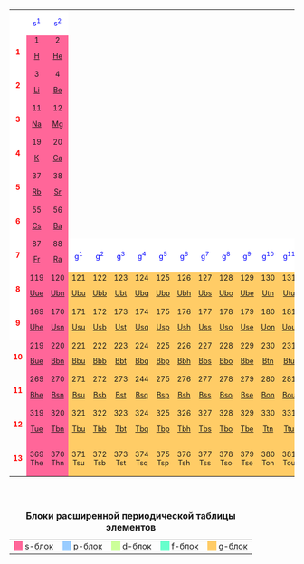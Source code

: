 <!DOCTYPE html>

<html class="client-js vector-sticky-header-enabled ve-available" lang="ru" dir="ltr"><head><meta http-equiv="Content-Type" content="text/html; charset=UTF-8">

<body>

<head>

<div style="overflow:auto">
<table border="0" cellpadding="0" cellspacing="1" style="font-size:90%; text-align:center">
<caption><b>Расширенная периодическая таблица элементов</b>
</caption>
</head>
<tbody><tr>
<td style="background-color:#FFFFFF" width="8%">
<p>&nbsp;&nbsp;&nbsp;&nbsp;&nbsp;
</p>
</td>
<td width="15%" style="background-color:#FFFFFF"><font color="#0000FF">s<sup>1</sup></font>
</td>
<td width="5%" style="background-color:#FFFFFF"><font color="#0000FF">s<sup>2</sup></font>
</td></tr>
<tr>
<td style="background-color:#FFFFFF" width="8%"><b><font color="#FF0000">1</font></b>
</td>
<td width="5%" style="background-color:#FF6699">1<br>
<p><a href="https://es.wikipedia.org/wiki/Hidr%C3%B3geno" title="Hidrógeno">H</a>
</p>
</td>
<td width="5%" style="background-color:#FF6699">2<br>
<p><a href="https://es.wikipedia.org/wiki/Helio" title="Helio">He</a>
</p>
</td>
<td width="2%" colspan="42">
</td>
<td width="5%" style="background-color:#FFFFFF"><font color="#0000FF">p<sup>1</sup></font>
</td>
<td width="5%" style="background-color:#FFFFFF"><font color="#0000FF">p<sup>2</sup></font>
</td>
<td width="5%" style="background-color:#FFFFFF"><font color="#0000FF">p<sup>3</sup></font>
</td>
<td width="5%" style="background-color:#FFFFFF"><font color="#0000FF">p<sup>4</sup></font>
</td>
<td width="5%" style="background-color:#FFFFFF"><font color="#0000FF">p<sup>5</sup></font>
</td>
<td width="5%" style="background-color:#FFFFFF"><font color="#0000FF">p<sup>6</sup></font>
</td></tr>
<tr>
<td style="background-color:#FFFFFF" width="8%"><b><font color="#FF0000">2</font></b>
</td>
<td width="5%" style="background-color:#FF6699">3<br>
<p><a href="https://es.wikipedia.org/wiki/Litio" title="Litio">Li</a>
</p>
</td>
<td width="5%" style="background-color:#FF6699">4<br>
<p><a href="https://es.wikipedia.org/wiki/Berilio" title="Berilio">Be</a>
</p>
</td>
<td width="2%" colspan="42">
</td>
<td width="5%" style="background-color:#99CCFF">5<br>
<p><a href="https://es.wikipedia.org/wiki/Boro" title="Boro">B</a>
</p>
</td>
<td width="5%" style="background-color:#99CCFF">6<br>
<p><a href="https://es.wikipedia.org/wiki/Carbono" title="Carbono">C</a>
</p>
</td>
<td width="5%" style="background-color:#99CCFF">7<br>
<p><a href="https://es.wikipedia.org/wiki/Nitr%C3%B3geno" title="Nitrógeno">N</a>
</p>
</td>
<td width="5%" style="background-color:#99CCFF">8<br>
<p><a href="https://es.wikipedia.org/wiki/Ox%C3%ADgeno" title="Oxígeno">O</a>
</p>
</td>
<td width="5%" style="background-color:#99CCFF">9<br>
<p><a href="https://es.wikipedia.org/wiki/Fl%C3%BAor" title="Flúor">F</a>
</p>
</td>
<td width="5%" style="background-color:#99CCFF">10<br>
<p><a href="https://es.wikipedia.org/wiki/Ne%C3%B3n" title="Neón">Ne</a>
</p>
</td></tr>
<tr>
<td style="background-color:#FFFFFF" width="8%"><b><font color="#FF0000">3</font></b>
</td>
<td width="5%" style="background-color:#FF6699">11<br>
<p><a href="https://es.wikipedia.org/wiki/Sodio" title="Sodio">Na</a>
</p>
</td>
<td width="5%" style="background-color:#FF6699">12<br>
<p><a href="https://es.wikipedia.org/wiki/Magnesio" title="Magnesio">Mg</a>
</p>
</td>
<td width="2%" colspan="32">
</td>
<td width="5%" style="background-color:#FFFFFF"><font color="#0000FF">d<sup>1</sup></font>
</td>
<td width="5%" style="background-color:#FFFFFF"><font color="#0000FF">d<sup>2</sup></font>
</td>
<td width="5%" style="background-color:#FFFFFF"><font color="#0000FF">d<sup>3</sup></font>
</td>
<td width="5%" style="background-color:#FFFFFF"><font color="#0000FF">d<sup>4</sup></font>
</td>
<td width="5%"><font color="#0000FF">d<sup>5</sup></font>
</td>
<td width="5%" style="background-color:#FFFFFF"><font color="#0000FF">d<sup>6</sup></font>
</td>
<td width="5%" style="background-color:#FFFFFF"><font color="#0000FF">d<sup>7</sup></font>
</td>
<td width="5%" style="background-color:#FFFFFF"><font color="#0000FF">d<sup>8</sup></font>
</td>
<td width="5%" style="background-color:#FFFFFF"><font color="#0000FF">d<sup>9</sup></font>
</td>
<td width="5%" style="background-color:#FFFFFF"><font color="#0000FF">d<sup>10</sup></font>
</td>
<td width="5%" style="background-color:#99CCFF">13<br>
<p><a href="https://es.wikipedia.org/wiki/Aluminio" title="Aluminio">Al</a>
</p>
</td>
<td width="5%" style="background-color:#99CCFF">14<br>
<p><a href="https://es.wikipedia.org/wiki/Silicio" title="Silicio">Si</a>
</p>
</td>
<td width="5%" style="background-color:#99CCFF">15<br>
<p><a href="https://es.wikipedia.org/wiki/F%C3%B3sforo" title="Fósforo">P</a>
</p>
</td>
<td width="5%" style="background-color:#99CCFF">16<br>
<p><a href="https://es.wikipedia.org/wiki/Azufre" title="Azufre">S</a>
</p>
</td>
<td width="5%" style="background-color:#99CCFF">17<br>
<p><a href="https://es.wikipedia.org/wiki/Cloro" title="Cloro">Cl</a>
</p>
</td>
<td width="5%" style="background-color:#99CCFF">18<br>
<p><a href="https://es.wikipedia.org/wiki/Arg%C3%B3n" title="Argón">Ar</a>
</p>
</td></tr>
<tr>
<td style="background-color:#FFFFFF" width="8%"><b><font color="#FF0000">4</font></b>
</td>
<td width="5%" style="background-color:#FF6699">19<br>
<p><a href="https://es.wikipedia.org/wiki/Potasio" title="Potasio">K</a>
</p>
</td>
<td width="5%" style="background-color:#FF6699">20<br>
<p><a href="https://es.wikipedia.org/wiki/Calcio" title="Calcio">Ca</a>
</p>
</td>
<td width="2%" colspan="32">
</td>
<td width="5%" style="background-color:#CCFF99">21<br>
<p><a href="https://es.wikipedia.org/wiki/Escandio" title="Escandio">Sc</a>
</p>
</td>
<td width="5%" style="background-color:#CCFF99">22<br>
<p><a href="https://es.wikipedia.org/wiki/Titanio" title="Titanio">Ti</a>
</p>
</td>
<td width="5%" style="background-color:#CCFF99">23<br>
<p><a href="https://es.wikipedia.org/wiki/Vanadio" title="Vanadio">V</a>
</p>
</td>
<td width="5%" style="background-color:#CCFF99">24<br>
<p><a href="https://es.wikipedia.org/wiki/Cromo" title="Cromo">Cr</a>
</p>
</td>
<td width="5%" style="background-color:#CCFF99">25<br>
<p><a href="https://es.wikipedia.org/wiki/Manganeso" title="Manganeso">Mn</a>
</p>
</td>
<td width="5%" style="background-color:#CCFF99">26<br>
<p><a href="https://es.wikipedia.org/wiki/Hierro" title="Hierro">Fe</a>
</p>
</td>
<td width="5%" style="background-color:#CCFF99">27<br>
<p><a href="https://es.wikipedia.org/wiki/Cobalto" title="Cobalto">Co</a>
</p>
</td>
<td width="5%" style="background-color:#CCFF99">28<br>
<p><a href="https://es.wikipedia.org/wiki/N%C3%ADquel" title="Níquel">Ni</a>
</p>
</td>
<td width="5%" style="background-color:#CCFF99">29<br>
<p><a href="https://es.wikipedia.org/wiki/Cobre" title="Cobre">Cu</a>
</p>
</td>
<td width="5%" style="background-color:#CCFF99">30<br>
<p><a href="https://es.wikipedia.org/wiki/Zinc" title="Zinc">Zn</a>
</p>
</td>
<td width="5%" style="background-color:#99CCFF">31<br>
<p><a href="https://es.wikipedia.org/wiki/Galio" title="Galio">Ga</a>
</p>
</td>
<td width="5%" style="background-color:#99CCFF">32<br>
<p><a href="https://es.wikipedia.org/wiki/Germanio" title="Germanio">Ge</a>
</p>
</td>
<td width="5%" style="background-color:#99CCFF">33<br>
<p><a href="https://es.wikipedia.org/wiki/Ars%C3%A9nico" title="Arsénico">As</a>
</p>
</td>
<td width="5%" style="background-color:#99CCFF">34<br>
<p><a href="https://es.wikipedia.org/wiki/Selenio" title="Selenio">Se</a>
</p>
</td>
<td width="5%" style="background-color:#99CCFF">35<br>
<p><a href="https://es.wikipedia.org/wiki/Bromo" title="Bromo">Br</a>
</p>
</td>
<td width="5%" style="background-color:#99CCFF">36<br>
<p><a href="https://es.wikipedia.org/wiki/Kript%C3%B3n" title="Kriptón">Kr</a>
</p>
</td></tr>
<tr>
<td style="background-color:#FFFFFF" width="8%"><b><font color="#FF0000">5</font></b>
</td>
<td width="5%" style="background-color:#FF6699">37<br>
<p><a href="https://es.wikipedia.org/wiki/Rubidio" title="Rubidio">Rb</a>
</p>
</td>
<td width="5%" style="background-color:#FF6699">38<br>
<p><a href="https://es.wikipedia.org/wiki/Estroncio" title="Estroncio">Sr</a>
</p>
</td>
<td width="2%" colspan="18">
</td>
<td width="5%" style="background-color:#FFFFFF"><font color="#0000FF">f<sup>1</sup></font>
</td>
<td width="5%" style="background-color:#FFFFFF"><font color="#0000FF">f<sup>2</sup></font>
</td>
<td width="5%" style="background-color:#FFFFFF"><font color="#0000FF">f<sup>3</sup></font>
</td>
<td width="5%" style="background-color:#FFFFFF"><font color="#0000FF">f<sup>4</sup></font>
</td>
<td width="5%" style="background-color:#FFFFFF"><font color="#0000FF">f<sup>5</sup></font>
</td>
<td width="5%" style="background-color:#FFFFFF"><font color="#0000FF">f<sup>6</sup></font>
</td>
<td width="5%" style="background-color:#FFFFFF"><font color="#0000FF">f<sup>7</sup></font>
</td>
<td width="5%" style="background-color:#FFFFFF"><font color="#0000FF">f<sup>8</sup></font>
</td>
<td width="5%" style="background-color:#FFFFFF"><font color="#0000FF">f<sup>9</sup></font>
</td>
<td width="5%" style="background-color:#FFFFFF"><font color="#0000FF">f<sup>10</sup></font>
</td>
<td width="5%" style="background-color:#FFFFFF"><font color="#0000FF">f<sup>11</sup></font>
</td>
<td width="5%" style="background-color:#FFFFFF"><font color="#0000FF">f<sup>12</sup></font>
</td>
<td width="5%" style="background-color:#FFFFFF"><font color="#0000FF">f<sup>13</sup></font>
</td>
<td width="5%" style="background-color:#FFFFFF"><font color="#0000FF">f<sup>14</sup></font>
</td>
<td width="5%" style="background-color:#CCFF99">39<br>
<p><a href="https://es.wikipedia.org/wiki/Itrio" title="Itrio">Y</a>
</p>
</td>
<td width="5%" style="background-color:#CCFF99">40<br>
<p><a href="https://es.wikipedia.org/wiki/Circonio" title="Circonio">Zr</a>
</p>
</td>
<td width="5%" style="background-color:#CCFF99">41<br>
<p><a href="https://es.wikipedia.org/wiki/Niobio" title="Niobio">Nb</a>
</p>
</td>
<td width="5%" style="background-color:#CCFF99">42<br>
<p><a href="https://es.wikipedia.org/wiki/Molibdeno" title="Molibdeno">Mo</a>
</p>
</td>
<td width="5%" style="background-color:#CCFF99">43<br>
<p><a href="https://es.wikipedia.org/wiki/Tecnecio" title="Tecnecio">Tc</a>
</p>
</td>
<td width="5%" style="background-color:#CCFF99">44<br>
<p><a href="https://es.wikipedia.org/wiki/Rutenio" title="Rutenio">Ru</a>
</p>
</td>
<td width="5%" style="background-color:#CCFF99">45<br>
<p><a href="https://es.wikipedia.org/wiki/Rodio" title="Rodio">Rh</a>
</p>
</td>
<td width="5%" style="background-color:#CCFF99">46<br>
<p><a href="https://es.wikipedia.org/wiki/Paladio" title="Paladio">Pd</a>
</p>
</td>
<td width="5%" style="background-color:#CCFF99">47<br>
<p><a href="https://es.wikipedia.org/wiki/Plata" title="Plata">Ag</a>
</p>
</td>
<td width="5%" style="background-color:#CCFF99">48<br>
<p><a href="https://es.wikipedia.org/wiki/Cadmio" title="Cadmio">Cd</a>
</p>
</td>
<td width="5%" style="background-color:#99CCFF">49<br>
<p><a href="https://es.wikipedia.org/wiki/Indio_(elemento)" title="Indio (elemento)">In</a>
</p>
</td>
<td width="5%" style="background-color:#99CCFF">50<br>
<p><a href="https://es.wikipedia.org/wiki/Esta%C3%B1o" title="Estaño">Sn</a>
</p>
</td>
<td width="5%" style="background-color:#99CCFF">51<br>
<p><a href="https://es.wikipedia.org/wiki/Antimonio" title="Antimonio">Sb</a>
</p>
</td>
<td width="5%" style="background-color:#99CCFF">52<br>
<p><a href="https://es.wikipedia.org/wiki/Telurio" title="Telurio">Te</a>
</p>
</td>
<td width="5%" style="background-color:#99CCFF">53<br>
<p><a href="https://es.wikipedia.org/wiki/Yodo" title="Yodo">I</a>
</p>
</td>
<td width="5%" style="background-color:#99CCFF">54<br>
<p><a href="https://es.wikipedia.org/wiki/Xen%C3%B3n" title="Xenón">Xe</a>
</p>
</td></tr>
<tr>
<td style="background-color:#FFFFFF" width="8%"><b><font color="#FF0000">6</font></b>
</td>
<td width="5%" style="background-color:#FF6699">55<br>
<p><a href="https://es.wikipedia.org/wiki/Cesio" title="Cesio">Cs</a>
</p>
</td>
<td width="5%" style="background-color:#FF6699">56<br>
<p><a href="https://es.wikipedia.org/wiki/Bario" title="Bario">Ba</a>
</p>
</td>
<td width="2%" colspan="18">
</td>
<td width="5%" style="background-color:#66FFCC">57<br>
<p><a href="https://es.wikipedia.org/wiki/Lantano" title="Lantano">La</a>
</p>
</td>
<td width="5%" style="background-color:#66FFCC">58<br>
<p><a href="https://es.wikipedia.org/wiki/Cerio" title="Cerio">Ce</a>
</p>
</td>
<td width="5%" style="background-color:#66FFCC">59<br>
<p><a href="https://es.wikipedia.org/wiki/Praseodimio" title="Praseodimio">Pr</a>
</p>
</td>
<td width="5%" style="background-color:#66FFCC">60<br>
<p><a href="https://es.wikipedia.org/wiki/Neodimio" title="Neodimio">Nd</a>
</p>
</td>
<td width="5%" style="background-color:#66FFCC">61<br>
<p><a href="https://es.wikipedia.org/wiki/Prometio" title="Prometio">Pm</a>
</p>
</td>
<td width="5%" style="background-color:#66FFCC">62<br>
<p><a href="https://es.wikipedia.org/wiki/Samario" title="Samario">Sm</a>
</p>
</td>
<td width="5%" style="background-color:#66FFCC">63<br>
<p><a href="https://es.wikipedia.org/wiki/Europio" title="Europio">Eu</a>
</p>
</td>
<td width="5%" style="background-color:#66FFCC">64<br>
<p><a href="https://es.wikipedia.org/wiki/Gadolinio" title="Gadolinio">Gd</a>
</p>
</td>
<td width="5%" style="background-color:#66FFCC">65<br>
<p><a href="https://es.wikipedia.org/wiki/Terbio" title="Terbio">Tb</a>
</p>
</td>
<td width="5%" style="background-color:#66FFCC">66<br>
<p><a href="https://es.wikipedia.org/wiki/Disprosio" title="Disprosio">Dy</a>
</p>
</td>
<td width="5%" style="background-color:#66FFCC">67<br>
<p><a href="https://es.wikipedia.org/wiki/Holmio" title="Holmio">Ho</a>
</p>
</td>
<td width="5%" style="background-color:#66FFCC">68<br>
<p><a href="https://es.wikipedia.org/wiki/Erbio" title="Erbio">Er</a>
</p>
</td>
<td width="5%" style="background-color:#66FFCC">69<br>
<p><a href="https://es.wikipedia.org/wiki/Tulio" title="Tulio">Tm</a>
</p>
</td>
<td width="5%" style="background-color:#66FFCC">70<br>
<p><a href="https://es.wikipedia.org/wiki/Iterbio" title="Iterbio">Yb</a>
</p>
</td>
<td width="5%" style="background-color:#CCFF99">71<br>
<p><a href="https://es.wikipedia.org/wiki/Lutecio" title="Lutecio">Lu</a>
</p>
</td>
<td width="5%" style="background-color:#CCFF99">72<br>
<p><a href="https://es.wikipedia.org/wiki/Hafnio" title="Hafnio">Hf</a>
</p>
</td>
<td width="5%" style="background-color:#CCFF99">73<br>
<p><a href="https://es.wikipedia.org/wiki/T%C3%A1ntalo_(elemento)" title="Tántalo (elemento)">Ta</a>
</p>
</td>
<td width="5%" style="background-color:#CCFF99">74<br>
<p><a href="https://es.wikipedia.org/wiki/Wolframio" class="mw-redirect" title="Wolframio">W</a>
</p>
</td>
<td width="5%" style="background-color:#CCFF99">75<br>
<p><a href="https://es.wikipedia.org/wiki/Renio" title="Renio">Re</a>
</p>
</td>
<td width="5%" style="background-color:#CCFF99">76<br>
<p><a href="https://es.wikipedia.org/wiki/Osmio" title="Osmio">Os</a>
</p>
</td>
<td width="5%" style="background-color:#CCFF99">77<br>
<p><a href="https://es.wikipedia.org/wiki/Iridio" title="Iridio">Ir</a>
</p>
</td>
<td width="5%" style="background-color:#CCFF99">78<br>
<p><a href="https://es.wikipedia.org/wiki/Platino" title="Platino">Pt</a>
</p>
</td>
<td width="5%" style="background-color:#CCFF99">79<br>
<p><a href="https://es.wikipedia.org/wiki/Oro" title="Oro">Au</a>
</p>
</td>
<td width="5%" style="background-color:#CCFF99">80<br>
<p><a href="https://es.wikipedia.org/wiki/Mercurio_(elemento)" title="Mercurio (elemento)">Hg</a>
</p>
</td>
<td width="5%" style="background-color:#99CCFF">81<br>
<p><a href="https://es.wikipedia.org/wiki/Talio" title="Talio">Tl</a>
</p>
</td>
<td width="5%" style="background-color:#99CCFF">82<br>
<p><a href="https://es.wikipedia.org/wiki/Plomo" title="Plomo">Pb</a>
</p>
</td>
<td width="5%" style="background-color:#99CCFF">83<br>
<p><a href="https://es.wikipedia.org/wiki/Bismuto" title="Bismuto">Bi</a>
</p>
</td>
<td width="5%" style="background-color:#99CCFF">84<br>
<p><a href="https://es.wikipedia.org/wiki/Polonio" title="Polonio">Po</a>
</p>
</td>
<td width="5%" style="background-color:#99CCFF">85<br>
<p><a href="https://es.wikipedia.org/wiki/%C3%81stato" class="mw-redirect" title="Ástato">At</a>
</p>
</td>
<td width="5%" style="background-color:#99CCFF">86<br>
<p><a href="https://es.wikipedia.org/wiki/Rad%C3%B3n" title="Radón">Rn</a>
</p>
</td></tr>
<tr>
<td style="background-color:#FFFFFF" width="8%"><b><font color="#FF0000">7</font></b>
</td>
<td width="5%" style="background-color:#FF6699">87<br>
<p><a href="https://es.wikipedia.org/wiki/Francio" title="Francio">Fr</a>
</p>
</td>
<td width="5%" style="background-color:#FF6699">88<br>
<p><a href="https://es.wikipedia.org/wiki/Radio_(elemento)" title="Radio (elemento)">Ra</a>
</p>
</td>
<td width="5%" style="background-color:#FFFFFF"><font color="#0000FF">g<sup>1</sup></font>
</td>
<td width="5%" style="background-color:#FFFFFF"><font color="#0000FF">g<sup>2</sup></font>
</td>
<td width="5%" style="background-color:#FFFFFF"><font color="#0000FF">g<sup>3</sup></font>
</td>
<td width="5%" style="background-color:#FFFFFF"><font color="#0000FF">g<sup>4</sup></font>
</td>
<td width="5%" style="background-color:#FFFFFF"><font color="#0000FF">g<sup>5</sup></font>
</td>
<td width="5%" style="background-color:#FFFFFF"><font color="#0000FF">g<sup>6</sup></font>
</td>
<td width="5%" style="background-color:#FFFFFF"><font color="#0000FF">g<sup>7</sup></font>
</td>
<td width="5%" style="background-color:#FFFFFF"><font color="#0000FF">g<sup>8</sup></font>
</td>
<td width="5%" style="background-color:#FFFFFF"><font color="#0000FF">g<sup>9</sup></font>
</td>
<td width="5%" style="background-color:#FFFFFF"><font color="#0000FF">g<sup>10</sup></font>
</td>
<td width="5%" style="background-color:#FFFFFF"><font color="#0000FF">g<sup>11</sup></font>
</td>
<td width="5%" style="background-color:#FFFFFF"><font color="#0000FF">g<sup>12</sup></font>
</td>
<td width="5%" style="background-color:#FFFFFF"><font color="#0000FF">g<sup>13</sup></font>
</td>
<td width="5%" style="background-color:#FFFFFF"><font color="#0000FF">g<sup>14</sup></font>
</td>
<td width="5%" style="background-color:#FFFFFF"><font color="#0000FF">g<sup>15</sup></font>
</td>
<td width="5%" style="background-color:#FFFFFF"><font color="#0000FF">g<sup>16</sup></font>
</td>
<td width="5%" style="background-color:#FFFFFF"><font color="#0000FF">g<sup>17</sup></font>
</td>
<td width="5%" style="background-color:#FFFFFF"><font color="#0000FF">g<sup>18</sup></font>
</td>
<td width="5%" style="background-color:#66FFCC">89<br>
<p><a href="https://es.wikipedia.org/wiki/Actinio" title="Actinio">Ac</a>
</p>
</td>
<td width="5%" style="background-color:#66FFCC">90<br>
<p><a href="https://es.wikipedia.org/wiki/Torio" title="Torio">Th</a>
</p>
</td>
<td width="5%" style="background-color:#66FFCC">91<br>
<p><a href="https://es.wikipedia.org/wiki/Protactinio" title="Protactinio">Pa</a>
</p>
</td>
<td width="5%" style="background-color:#66FFCC">92<br>
<p><a href="https://es.wikipedia.org/wiki/Uranio" title="Uranio">U</a>
</p>
</td>
<td width="5%" style="background-color:#66FFCC">93<br>
<p><a href="https://es.wikipedia.org/wiki/Neptunio" title="Neptunio">Np</a>
</p>
</td>
<td width="5%" style="background-color:#66FFCC">94<br>
<p><a href="https://es.wikipedia.org/wiki/Plutonio" title="Plutonio">Pu</a>
</p>
</td>
<td width="5%" style="background-color:#66FFCC">95<br>
<p><a href="https://es.wikipedia.org/wiki/Americio" title="Americio">Am</a>
</p>
</td>
<td width="5%" style="background-color:#66FFCC">96<br>
<p><a href="https://es.wikipedia.org/wiki/Curio" title="Curio">Cm</a>
</p>
</td>
<td width="5%" style="background-color:#66FFCC">97<br>
<p><a href="https://es.wikipedia.org/wiki/Berkelio" title="Berkelio">Bk</a>
</p>
</td>
<td width="5%" style="background-color:#66FFCC">98<br>
<p><a href="https://es.wikipedia.org/wiki/Californio" title="Californio">Cf</a>
</p>
</td>
<td width="5%" style="background-color:#66FFCC">99<br>
<p><a href="https://es.wikipedia.org/wiki/Einstenio" title="Einstenio">Es</a>
</p>
</td>
<td width="5%" style="background-color:#66FFCC">100<br>
<p><a href="https://es.wikipedia.org/wiki/Fermio" title="Fermio">Fm</a>
</p>
</td>
<td width="5%" style="background-color:#66FFCC">101<br>
<p><a href="https://es.wikipedia.org/wiki/Mendelevio" title="Mendelevio">Md</a>
</p>
</td>
<td width="5%" style="background-color:#66FFCC">102<br>
<p><a href="https://es.wikipedia.org/wiki/Nobelio" title="Nobelio">No</a>
</p>
</td>
<td width="5%" style="background-color:#CCFF99">103<br>
<p><a href="https://es.wikipedia.org/wiki/Lawrencio" title="Lawrencio">Lr</a>
</p>
</td>
<td width="5%" style="background-color:#CCFF99">104<br>
<p><a href="https://es.wikipedia.org/wiki/Rutherfordio" title="Rutherfordio">Rf</a>
</p>
</td>
<td width="5%" style="background-color:#CCFF99">105<br>
<p><a href="https://es.wikipedia.org/wiki/Dubnio" title="Dubnio">Db</a>
</p>
</td>
<td width="5%" style="background-color:#CCFF99">106<br>
<p><a href="https://es.wikipedia.org/wiki/Seaborgio" title="Seaborgio">Sg</a>
</p>
</td>
<td width="5%" style="background-color:#CCFF99">107<br>
<p><a href="https://es.wikipedia.org/wiki/Bohrio" title="Bohrio">Bh</a>
</p>
</td>
<td width="5%" style="background-color:#CCFF99">108<br>
<p><a href="https://es.wikipedia.org/wiki/Hasio" title="Hasio">Hs</a>
</p>
</td>
<td width="5%" style="background-color:#CCFF99">109<br>
<p><a href="https://es.wikipedia.org/wiki/Meitnerio" title="Meitnerio">Mt</a>
</p>
</td>
<td width="5%" style="background-color:#CCFF99">110<br>
<p><a href="https://es.wikipedia.org/wiki/Darmstatio" title="Darmstatio">Ds</a>
</p>
</td>
<td width="5%" style="background-color:#CCFF99">111<br>
<p><a href="https://es.wikipedia.org/wiki/Roentgenio" title="Roentgenio">Rg</a>
</p>
</td>
<td width="5%" style="background-color:#CCFF99">112<br>
<p><a href="https://es.wikipedia.org/wiki/Copernicio" title="Copernicio">Cn</a>
</p>
</td>
<td width="5%" style="background-color:#99CCFF">113<br>
<p><a href="https://es.wikipedia.org/wiki/Nihonio" title="Nihonio">Nh</a>
</p>
</td>
<td width="5%" style="background-color:#99CCFF">114<br>
<p><a href="https://es.wikipedia.org/wiki/Flerovio" title="Flerovio">Fl</a>
</p>
</td>
<td width="5%" style="background-color:#99CCFF">115<br>
<p><a href="https://es.wikipedia.org/wiki/Moscovio" title="Moscovio">Mc</a>
</p>
</td>
<td width="5%" style="background-color:#99CCFF">116<br>
<p><a href="https://es.wikipedia.org/wiki/Livermorio" title="Livermorio">Lv</a>
</p>
</td>
<td width="5%" style="background-color:#99CCFF">117<br>
<p><a href="https://es.wikipedia.org/wiki/Teneso" title="Teneso">Ts</a>
</p>
</td>
<td width="5%" style="background-color:#99CCFF">118<br>
<p><a href="https://es.wikipedia.org/wiki/Oganes%C3%B3n" title="Oganesón">Og</a>
</p>
</td></tr>
<tr>
<td style="background-color:#FFFFFF" width="8%"><b><font color="#FF0000">8</font></b>
</td>
<td width="5%" style="background-color:#FF6699">119<br>
<p><a href="https://es.wikipedia.org/wiki/Ununennio" title="Ununennio">Uue</a>
</p>
</td>
<td width="5%" style="background-color:#FF6699">120<br>
<p><a href="https://en.wikipedia.org/wiki/Unbinilium" title="Unbinilio">Ubn</a>
</p>
</td>
<td width="5%" style="background-color:#FFCC66">121<br>
<p><a href="https://es.wikipedia.org/wiki/Unbiunio" title="Unbiunio">Ubu</a>
</p>
</td>
<td width="5%" style="background-color:#FFCC66">122<br>
<p><a href="https://es.wikipedia.org/wiki/Unbibio" title="Unbibio">Ubb</a>
</p>
</td>
<td width="5%" style="background-color:#FFCC66">123<br>
<p><a href="https://es.wikipedia.org/wiki/Unbitrio" title="Unbitrio">Ubt</a>
</p>
</td>
<td width="5%" style="background-color:#FFCC66">124<br>
<p><a href="https://es.wikipedia.org/wiki/Unbiquadio" title="Unbiquadio">Ubq</a>
</p>
</td>
<td width="5%" style="background-color:#FFCC66">125<br>
<p><a href="https://es.wikipedia.org/wiki/Unbipentio" title="Unbipentio">Ubp</a>
</p>
</td>
<td width="5%" style="background-color:#FFCC66">126<br>
<p><a href="https://es.wikipedia.org/wiki/Unbihexio" title="Unbihexio">Ubh</a>
</p>
</td>
<td width="5%" style="background-color:#FFCC66">127<br>
<p><a href="https://es.wikipedia.org/wiki/Unbiseptio" title="Unbiseptio">Ubs</a>
</p>
</td>
<td width="5%" style="background-color:#FFCC66">128<br>
<p><a href="https://es.wikipedia.org/wiki/Unbioctio" title="Unbioctio">Ubo</a>
</p>
</td>
<td width="5%" style="background-color:#FFCC66">129<br>
<p><a href="https://es.wikipedia.org/wiki/Unbiennio" title="Unbiennio">Ube</a>
</p>
</td>
<td width="5%" style="background-color:#FFCC66">130<br>
<p><a href="https://es.wikipedia.org/wiki/Untrinilio" title="Untrinilio">Utn</a>
</p>
</td>
<td width="5%" style="background-color:#FFCC66">131<br>
<p><a href="https://es.wikipedia.org/wiki/Untriunio" class="mw-redirect" title="Untriunio">Utu</a>
</p>
</td>
<td width="5%" style="background-color:#FFCC66">132<br>
<p><a href="https://es.wikipedia.org/wiki/Untribio" class="mw-redirect" title="Untribio">Utb</a>
</p>
</td>
<td width="5%" style="background-color:#FFCC66">133<br>
<p><a href="https://es.wikipedia.org/wiki/Untritrio" class="mw-redirect" title="Untritrio">Utt</a>
</p>
</td>
<td width="5%" style="background-color:#FFCC66">134<br>
<p><a href="https://es.wikipedia.org/wiki/Untricuadio" class="mw-redirect" title="Untricuadio">Utq</a>
</p>
</td>
<td width="5%" style="background-color:#FFCC66">135<br>
<p><a href="https://es.wikipedia.org/wiki/Untripentio" class="mw-redirect" title="Untripentio">Utp</a>
</p>
</td>
<td width="5%" style="background-color:#FFCC66">136<br>
<p><a href="https://es.wikipedia.org/wiki/Untrihexio" class="mw-redirect" title="Untrihexio">Uth</a>
</p>
</td>
<td width="5%" style="background-color:#FFCC66">137<br>
<p><a href="https://es.wikipedia.org/wiki/Untriseptio" class="mw-redirect" title="Untriseptio">Uts</a>
</p>
</td>
<td width="5%" style="background-color:#FFCC66">138<br>
<p><a href="https://es.wikipedia.org/wiki/Untrioctio" title="Untrioctio">Uto</a>
</p>
</td>
<td width="5%" style="background-color:#66FFCC">139<br>
<p><a href="https://es.wikipedia.org/wiki/Untriennio" title="Untriennio">Ute</a>
</p>
</td>
<td width="5%" style="background-color:#66FFCC">140<br>
<p><a href="https://es.wikipedia.org/wiki/Unquadnilio" title="Unquadnilio">Uqn</a>
</p>
</td>
<td width="5%" style="background-color:#66FFCC">141<br>
<p><a href="https://es.wikipedia.org/wiki/Unquadunio" class="mw-redirect" title="Unquadunio">Uqu</a>
</p>
</td>
<td width="5%" style="background-color:#66FFCC">142<br>
<p><a href="https://es.wikipedia.org/wiki/Unquadbio" class="mw-redirect" title="Unquadbio">Uqb</a>
</p>
</td>
<td width="5%" style="background-color:#66FFCC">143<br>
<p><a href="https://es.wikipedia.org/wiki/Unquadtrio" class="mw-redirect" title="Unquadtrio">Uqt</a>
</p>
</td>
<td width="5%" style="background-color:#66FFCC">144<br>
<p><a href="https://es.wikipedia.org/wiki/Unquadquadio" class="mw-redirect" title="Unquadquadio">Uqq</a>
</p>
</td>
<td width="5%" style="background-color:#66FFCC">145<br>
<p><a href="https://es.wikipedia.org/wiki/Unquadpentio" class="mw-redirect" title="Unquadpentio">Uqp</a>
</p>
</td>
<td width="5%" style="background-color:#66FFCC">146<br>
<p><a href="https://es.wikipedia.org/wiki/Unquadhexio" class="mw-redirect" title="Unquadhexio">Uqh</a>
</p>
</td>
<td width="5%" style="background-color:#66FFCC">147<br>
<p><a href="https://es.wikipedia.org/wiki/Unquadseptio" class="mw-redirect" title="Unquadseptio">Uqs</a>
</p>
</td>
<td width="5%" style="background-color:#66FFCC">148<br>
<p><a href="https://es.wikipedia.org/wiki/Unquadoctio" class="mw-redirect" title="Unquadoctio">Uqo</a>
</p>
</td>
<td width="5%" style="background-color:#66FFCC">149<br>
<p><a href="https://es.wikipedia.org/wiki/Unquadennio" class="mw-redirect" title="Unquadennio">Uqe</a>
</p>
</td>
<td width="5%" style="background-color:#66FFCC">150<br>
<p><a href="https://es.wikipedia.org/wiki/Unpentnilio" class="mw-redirect" title="Unpentnilio">Upn</a>
</p>
</td>
<td width="5%" style="background-color:#66FFCC">151<br>
<p><a href="https://es.wikipedia.org/wiki/Unpentunio" class="mw-redirect" title="Unpentunio">Upu</a>
</p>
</td>
<td width="5%" style="background-color:#66FFCC">152<br>
<p><a href="https://es.wikipedia.org/wiki/Unpentbio" class="mw-redirect" title="Unpentbio">Upb</a>
</p>
</td>
<td width="5%" style="background-color:#CCFF99">153<br>
<p><a href="https://es.wikipedia.org/wiki/Unpenttrio" class="mw-redirect" title="Unpenttrio">Upt</a>
</p>
</td>
<td width="5%" style="background-color:#CCFF99">154<br>
<p><a href="https://es.wikipedia.org/wiki/Unpentquadio" class="mw-redirect" title="Unpentquadio">Upq</a>
</p>
</td>
<td width="5%" style="background-color:#CCFF99">155<br>
<p><a href="https://es.wikipedia.org/wiki/Unpentpentio" class="mw-redirect" title="Unpentpentio">Upp</a>
</p>
</td>
<td width="5%" style="background-color:#CCFF99">156<br>
<p><a href="https://es.wikipedia.org/wiki/Unpenthexio" class="mw-redirect" title="Unpenthexio">Uph</a>
</p>
</td>
<td width="5%" style="background-color:#CCFF99">157<br>
<p><a href="https://es.wikipedia.org/wiki/Unpentseptio" class="mw-redirect" title="Unpentseptio">Ups</a>
</p>
</td>
<td width="5%" style="background-color:#CCFF99">158<br>
<p><a href="https://es.wikipedia.org/wiki/Unpentoctio" class="mw-redirect" title="Unpentoctio">Upo</a>
</p>
</td>
<td width="5%" style="background-color:#CCFF99">159<br>
<p><a href="https://es.wikipedia.org/wiki/Unpentennio" class="mw-redirect" title="Unpentennio">Upe</a>
</p>
</td>
<td width="5%" style="background-color:#CCFF99">160<br>
<p><a href="https://es.wikipedia.org/wiki/Unhexnilio" class="mw-redirect" title="Unhexnilio">Uhn</a>
</p>
</td>
<td width="5%" style="background-color:#CCFF99">161<br>
<p><a href="https://es.wikipedia.org/wiki/Unhexunio" class="mw-redirect" title="Unhexunio">Uhu</a>
</p>
</td>
<td width="5%" style="background-color:#CCFF99">162<br>
<p><a href="https://es.wikipedia.org/wiki/Unhexbio" class="mw-redirect" title="Unhexbio">Uhb</a>
</p>
</td>
<td width="5%" style="background-color:#99CCFF">163<br>
<p><a href="https://es.wikipedia.org/wiki/Unhextrio" class="mw-redirect" title="Unhextrio">Uht</a>
</p>
</td>
<td width="5%" style="background-color:#99CCFF">164<br>
<p><a href="https://es.wikipedia.org/wiki/Unhexquadio" class="mw-redirect" title="Unhexquadio">Uhq</a>
</p>
</td>
<td width="5%" style="background-color:#99CCFF">165<br>
<p><a href="https://es.wikipedia.org/wiki/Unhexpentio" class="mw-redirect" title="Unhexpentio">Uhp</a>
</p>
</td>
<td width="5%" style="background-color:#99CCFF">166<br>
<p><a href="https://es.wikipedia.org/wiki/Unhexhexio" class="mw-redirect" title="Unhexhexio">Uhh</a>
</p>
</td>
<td width="5%" style="background-color:#99CCFF">167<br>
<p><a href="https://es.wikipedia.org/wiki/Unhexseptio" class="mw-redirect" title="Unhexseptio">Uhs</a>
</p>
</td>
<td width="5%" style="background-color:#99CCFF">168<br>
<p><a href="https://simple.wikipedia.org/wiki/Unhexoctium" class="mw-redirect" title="Unhexoctio">Uho</a>
</p>
</td></tr>
<tr>
<td style="background-color:#FFFFFF" width="8%"><b><font color="#FF0000">9</font></b>
</td>
<td width="5%" style="background-color:#FF6699">169<br>
<p><a href="https://es.wikipedia.org/wiki/Unhexennio" class="mw-redirect" title="Unhexennio">Uhe</a>
</p>
</td>
<td width="5%" style="background-color:#FF6699">170<br>
<p><a href="https://es.wikipedia.org/wiki/Unseptnilio" class="mw-redirect" title="Unseptnilio">Usn</a>
</p>
</td>
<td width="5%" style="background-color:#FFCC66">171<br>
<p><a href="https://es.wikipedia.org/wiki/Unseptunio" class="mw-redirect" title="Unseptunio">Usu</a>
</p>
</td>
<td width="5%" style="background-color:#FFCC66">172<br>
<p><a href="https://es.wikipedia.org/wiki/Unseptbio" class="mw-redirect" title="Unseptbio">Usb</a>
</p>
</td>
<td width="5%" style="background-color:#FFCC66">173<br>
<p><a href="https://es.wikipedia.org/w/index.php?title=Unsepttrio&amp;action=edit&amp;redlink=1" class="new" title="Unsepttrio (aún no redactado)">Ust</a>
</p>
</td>
<td width="5%" style="background-color:#FFCC66">174<br>
<p><a href="https://es.wikipedia.org/wiki/Unseptquadio" class="mw-redirect" title="Unseptquadio">Usq</a>
</p>
</td>
<td width="5%" style="background-color:#FFCC66">175<br>
<p><a href="https://periodictableofelements.fandom.com/wiki/Unseptpentium" class="mw-redirect" title="Unseptpentio">Usp</a>
</p>
</td>
<td width="5%" style="background-color:#FFCC66">176<br>
<p><a href="https://periodictableofelements.fandom.com/wiki/Unsepthexium" class="new" title="Unsepthexio (aún no redactado)">Ush</a>
</p>
</td>
<td width="5%" style="background-color:#FFCC66">177<br>
<p><a href="https://periodictableofelements.fandom.com/wiki/Unseptseptium" class="new" title="Unseptseptio (aún no redactado)">Uss</a>
</p>
</td>
<td width="5%" style="background-color:#FFCC66">178<br>
<p><a href="https://periodictableofelements.fandom.com/wiki/Unseptoctium" class="new" title="Unseptoctio (aún no redactado)">Uso</a>
</p>
</td>
<td width="5%" style="background-color:#FFCC66">179<br>
<p><a href="https://periodictableofelements.fandom.com/wiki/Unseptennium" class="new" title="Unseptennio (aún no redactado)">Use</a>
</p>
</td>
<td width="5%" style="background-color:#FFCC66">180<br>
<p><a href="https://periodictableofelements.fandom.com/wiki/Unoctnilium" class="new" title="Unoctnilio (aún no redactado)">Uon</a>
</p>
</td>
<td width="5%" style="background-color:#FFCC66">181<br>
<p><a href="https://periodictableofelements.fandom.com/wiki/Unoctunium" class="new" title="Unoctunio (aún no redactado)">Uou</a>
</p>
</td>
<td width="5%" style="background-color:#FFCC66">182<br>
<p><a href="https://periodictableofelements.fandom.com/wiki/Unoctbium" class="new" title="Unoctbio (aún no redactado)">Uob</a>
</p>
</td>
<td width="5%" style="background-color:#FFCC66">183<br>
<p><a href="https://periodictableofelements.fandom.com/wiki/Unocttrium" class="new" title="Unocttrio (aún no redactado)">Uot</a>
</p>
</td>
<td width="5%" style="background-color:#FFCC66">184<br>
<p><a href="https://periodictableofelements.fandom.com/wiki/Unoctquadium" class="new" title="Unoctquadio (aún no redactado)">Uoq</a>
</p>
</td>
<td width="5%" style="background-color:#FFCC66">185<br>
<p><a href="https://periodictableofelements.fandom.com/wiki/Unoctpentium" class="new" title="Unoctpentio (aún no redactado)">Uop</a>
</p>
</td>
<td width="5%" style="background-color:#FFCC66">186<br>
<p><a href="https://periodictableofelements.fandom.com/wiki/Unocthexium" class="new" title="Unocthexio (aún no redactado)">Uoh</a>
</p>
</td>
<td width="5%" style="background-color:#FFCC66">187<br>
<p><a href="https://periodictableofelements.fandom.com/wiki/Unoctseptium" class="new" title="Unoctseptio (aún no redactado)">Uos</a>
</p>
</td>
<td width="5%" style="background-color:#FFCC66">188<br>
<p><a href="https://periodictableofelements.fandom.com/wiki/Unoctoctium" class="new" title="Unoctoctio (aún no redactado)">Uoo</a>
</p>
</td>
<td width="5%" style="background-color:#66FFCC">189<br>
<p><a href="https://periodictableofelements.fandom.com/wiki/Unoctennium" class="new" title="Unoctennio (aún no redactado)">Uoe</a>
</p>
</td>
<td width="5%" style="background-color:#66FFCC">190<br>
<p><a href="https://periodictableofelements.fandom.com/wiki/Unennilium" class="new" title="Unennnilio (aún no redactado)">Uen</a>
</p>
</td>
<td width="5%" style="background-color:#66FFCC">191<br>
<p><a href="https://periodictableofelements.fandom.com/wiki/Unennunium" class="new" title="Unennunio (aún no redactado)">Ueu</a>
</p>
</td>
<td width="5%" style="background-color:#66FFCC">192<br>
<p><a href="https://periodictableofelements.fandom.com/wiki/Unennbium" class="new" title="Unennbio (aún no redactado)">Ueb</a>
</p>
</td>
<td width="5%" style="background-color:#66FFCC">193<br>
<p><a href="https://periodictableofelements.fandom.com/wiki/Unenntrium" class="new" title="Unenntrio (aún no redactado)">Uet</a>
</p>
</td>
<td width="5%" style="background-color:#66FFCC">194<br>
<p><a href="https://periodictableofelements.fandom.com/wiki/Unennquadium" class="new" title="Unennquadio (aún no redactado)">Ueq</a>
</p>
</td>
<td width="5%" style="background-color:#66FFCC">195<br>
<p><a href="https://periodictableofelements.fandom.com/wiki/Unennpentium" class="new" title="Unennpentio (aún no redactado)">Uep</a>
</p>
</td>
<td width="5%" style="background-color:#66FFCC">196<br>
<p><a href="https://periodictableofelements.fandom.com/wiki/Unennhexium" class="new" title="Unennhexio (aún no redactado)">Ueh</a>
</p>
</td>
<td width="5%" style="background-color:#66FFCC">197<br>
<p><a href="https://periodictableofelements.fandom.com/wiki/Unennseptium" class="new" title="Unennseptio (aún no redactado)">Ues</a>
</p>
</td>
<td width="5%" style="background-color:#66FFCC">198<br>
<p><a href="https://periodictableofelements.fandom.com/wiki/Unennoctium" class="new" title="Unennoctio (aún no redactado)">Ueo</a>
</p>
</td>
<td width="5%" style="background-color:#66FFCC">199<br>
<p><a href="https://periodictableofelements.fandom.com/wiki/Unennennium" class="new" title="Unennennio (aún no redactado)">Uee</a>
</p>
</td>
<td width="5%" style="background-color:#66FFCC">200<br>
<p><a href="https://periodictableofelements.fandom.com/wiki/Binilnilium" class="mw-redirect" title="Binilnilio">Bnn</a>
</p>
</td>
<td width="5%" style="background-color:#66FFCC">201<br>
<p><a href="https://periodictableofelements.fandom.com/wiki/Binilunium" class="new" title="Binilunio (aún no redactado)">Bnu</a>
</p>
</td>
<td width="5%" style="background-color:#66FFCC">202<br>
<p><a href="https://periodictableofelements.fandom.com/wiki/Binilbium" class="new" title="Binilbio (aún no redactado)">Bnb</a>
</p>
</td>
<td width="5%" style="background-color:#CCFF99">203<br>
<p><a href="https://periodictableofelements.fandom.com/wiki/Biniltrium" class="new" title="Biniltrio (aún no redactado)">Bnt</a>
</p>
</td>
<td width="5%" style="background-color:#CCFF99">204<br>
<p><a href="https://periodictableofelements.fandom.com/wiki/Binilquadium" class="new" title="Binilquadio (aún no redactado)">Bnq</a>
</p>
</td>
<td width="5%" style="background-color:#CCFF99">205<br>
<p><a href="https://periodictableofelements.fandom.com/wiki/Binilpentium" class="new" title="Binilpentio (aún no redactado)">Bnp</a>
</p>
</td>
<td width="5%" style="background-color:#CCFF99">206<br>
<p><a href="https://periodictableofelements.fandom.com/wiki/Binilhexium" class="new" title="Binilhexio (aún no redactado)">Bnh</a>
</p>
</td>
<td width="5%" style="background-color:#CCFF99">207<br>
<p><a href="https://periodictableofelements.fandom.com/wiki/Binilseptium" class="new" title="Binilseptio (aún no redactado)">Bns</a>
</p>
</td>
<td width="5%" style="background-color:#CCFF99">208<br>
<p><a href="https://periodictableofelements.fandom.com/wiki/Biniloctium" class="mw-redirect" title="Biniloctio">Bno</a>
</p>
</td>
<td width="5%" style="background-color:#CCFF99">209<br>
<p><a href="https://periodictableofelements.fandom.com/wiki/Binilennium" class="new" title="Binilennio (aún no redactado)">Bne</a>
</p>
</td>
<td width="5%" style="background-color:#CCFF99">210<br>
<p><a href="https://periodictableofelements.fandom.com/wiki/Biunnilium" class="new" title="Biunnilio (aún no redactado)">Bun</a>
</p>
</td>
<td width="5%" style="background-color:#CCFF99">211<br>
<p><a href="https://periodictableofelements.fandom.com/wiki/Biununium" class="new" title="Biununio (aún no redactado)">Buu</a>
</p>
</td>
<td width="5%" style="background-color:#CCFF99">212<br>
<p><a href="https://periodictableofelements.fandom.com/wiki/Biunbium" class="new" title="Biunbio (aún no redactado)">Bub</a>
</p>
</td>
<td width="5%" style="background-color:#99CCFF">213<br>
<p><a href="https://periodictableofelements.fandom.com/wiki/Biuntrium" class="new" title="Biuntrio (aún no redactado)">But</a>
</p>
</td>
<td width="5%" style="background-color:#99CCFF">214<br>
<p><a href="https://periodictableofelements.fandom.com/wiki/Biunquadium" class="new" title="Biunquadio (aún no redactado)">Buq</a>
</p>
</td>
<td width="5%" style="background-color:#99CCFF">215<br>
<p><a href="https://periodictableofelements.fandom.com/wiki/Biunpentium" class="new" title="Biunpentio (aún no redactado)">Bup</a>
</p>
</td>
<td width="5%" style="background-color:#99CCFF">216<br>
<p><a href="https://periodictableofelements.fandom.com/wiki/Biunhexium" class="new" title="Biunhexio (aún no redactado)">Buh</a>
</p>
</td>
<td width="5%" style="background-color:#99CCFF">217<br>
<p><a href="https://periodictableofelements.fandom.com/wiki/Biunseptium" class="mw-redirect" title="Biunseptio">Bus</a>
</p>
</td>
<td width="5%" style="background-color:#99CCFF">218<br>
<p><a href="https://periodictableofelements.fandom.com/wiki/Biunoctium" class="mw-redirect" title="Biunoctio">Buo</a>
</td></tr>
<tr>
<td style="width:8%; color:#F00"><b>10</b>
</td>
<td style="width:5%; background-color:#F69">219<br>
<p><a href="https://periodictableofelements.fandom.com/wiki/Biunennium" class="mw-redirect" title="Biunoctio">Bue</a>
</p>
</td>
<td style="width:5%; background-color:#F69">220<br>
<p><a href="https://periodictableofelements.fandom.com/wiki/Biunennium" class="mw-redirect" title="Biunoctio">Bbn</a>
</p>
</td>
<td style="width:5%; background-color:#FC6">221<br>
<p><a href="https://periodictableofelements.fandom.com/wiki/Biunennium" class="mw-redirect" title="Biunoctio">Bbu</a>
</p>
</td>
<td style="width:5%; background-color:#FC6">222<br>
<p><a href="https://periodictableofelements.fandom.com/wiki/Biunennium" class="mw-redirect" title="Biunoctio">Bbb</a>
</p>
</td>
<td style="width:5%; background-color:#FC6">223<br>
<p><a href="https://periodictableofelements.fandom.com/wiki/Biunennium" class="mw-redirect" title="Biunoctio">Bbt</a>
</p>
</td>
<td style="width:5%; background-color:#FC6">224<br>
<p><a href="https://periodictableofelements.fandom.com/wiki/Biunennium" class="mw-redirect" title="Biunoctio">Bbq</a>
</p>
</td>
<td style="width:5%; background-color:#FC6">225<br>
<p><a href="https://periodictableofelements.fandom.com/wiki/Biunennium" class="mw-redirect" title="Biunoctio">Bbp</a>
</p>
</td>
<td style="width:5%; background-color:#FC6">226<br>
<p><a href="https://periodictableofelements.fandom.com/wiki/Biunennium" class="mw-redirect" title="Biunoctio">Bbh</a>
</p>
</td>
<td style="width:5%; background-color:#FC6">227<br>
<p><a href="https://periodictableofelements.fandom.com/wiki/Biunennium" class="mw-redirect" title="Biunoctio">Bbs</a>
</p>
</td>
<td style="width:5%; background-color:#FC6">228<br>
<p><a href="https://periodictableofelements.fandom.com/wiki/Biunennium" class="mw-redirect" title="Biunoctio">Bbo</a>
</p>
</td>
<td style="width:5%; background-color:#FC6">229<br>
<p><a href="https://periodictableofelements.fandom.com/wiki/Biunennium" class="mw-redirect" title="Biunoctio">Bbe</a>
</p>
</td>
<td style="width:5%; background-color:#FC6">230<br>
<p><a href="https://periodictableofelements.fandom.com/wiki/Biunennium" class="mw-redirect" title="Biunoctio">Btn</a>
</p>
</td>
<td style="width:5%; background-color:#FC6">231<br>
<p><a href="https://periodictableofelements.fandom.com/wiki/Biunennium" class="mw-redirect" title="Biunoctio">Btu</a>
</p>
</td>
<td style="width:5%; background-color:#FC6">232<br>
<p><a href="https://periodictableofelements.fandom.com/wiki/Biunennium" class="mw-redirect" title="Biunoctio">Btb</a>
</p>
</td>
<td style="width:5%; background-color:#FC6">233<br>
<p><a href="https://periodictableofelements.fandom.com/wiki/Biunennium" class="mw-redirect" title="Biunoctio">Btt</a>
</p>
</td>
<td style="width:5%; background-color:#FC6">234<br>
<p><a href="https://periodictableofelements.fandom.com/wiki/Biunennium" class="mw-redirect" title="Biunoctio">Btq</a>
</p>
</td>
<td style="width:5%; background-color:#FC6">235<br>
<p><a href="https://periodictableofelements.fandom.com/wiki/Biunennium" class="mw-redirect" title="Biunoctio">Btp</a>
</p>
</td>
<td style="width:5%; background-color:#FC6">236<br>
<p><a href="https://periodictableofelements.fandom.com/wiki/Biunennium" class="mw-redirect" title="Biunoctio">Bth</a>
</p>
</td>
<td style="width:5%; background-color:#FC6">237<br>
<p><a href="https://periodictableofelements.fandom.com/wiki/Biunennium" class="mw-redirect" title="Biunoctio">Bts</a>
</p>
</td>
<td style="width:5%; background-color:#FC6">238<br>
<p><a href="https://periodictableofelements.fandom.com/wiki/Biunennium" class="mw-redirect" title="Biunoctio">Bto</a>
</p>
</td>
<td style="width:5%; background-color:#6FC">239<br>
<p><a href="https://periodictableofelements.fandom.com/wiki/Biunennium" class="mw-redirect" title="Biunoctio">Bte</a>
</p>
</td>
<td style="width:5%; background-color:#6FC">240<br>
<p><a href="https://periodictableofelements.fandom.com/wiki/Biunennium" class="mw-redirect" title="Biunoctio">Bqn</a>
</p>
</td>
<td style="width:5%; background-color:#6FC">241<br>
<p><a href="https://periodictableofelements.fandom.com/wiki/Biunennium" class="mw-redirect" title="Biunoctio">Bqu</a>
</p>
</td>
<td style="width:5%; background-color:#6FC">242<br>
<p><a href="https://periodictableofelements.fandom.com/wiki/Biunennium" class="mw-redirect" title="Biunoctio">Bqb</a>
</p>
</td>
<td style="width:5%; background-color:#6FC">243<br>
<p><a href="https://periodictableofelements.fandom.com/wiki/Biunennium" class="mw-redirect" title="Biunoctio">Btt</a>
</p>
</td>
<td style="width:5%; background-color:#6FC">244<br>
<p><a href="https://periodictableofelements.fandom.com/wiki/Biunennium" class="mw-redirect" title="Biunoctio">Bqq</a>
</p>
</td>
<td style="width:5%; background-color:#6FC">245<br>
<p><a href="https://periodictableofelements.fandom.com/wiki/Biunennium" class="mw-redirect" title="Biunoctio">Bqp</a>
</p>
</td>
<td style="width:5%; background-color:#6FC">246<br>
<p><a href="https://periodictableofelements.fandom.com/wiki/Biunennium" class="mw-redirect" title="Biunoctio">Bqh</a>
</p>
</td>
<td style="width:5%; background-color:#6FC">247<br>
<p><a href="https://periodictableofelements.fandom.com/wiki/Biunennium" class="mw-redirect" title="Biunoctio">Bqs</a>
</p>
</td>
<td style="width:5%; background-color:#6FC">248<br>
<p><a href="https://periodictableofelements.fandom.com/wiki/Biunennium" class="mw-redirect" title="Biunoctio">Bqo</a>
</p>
</td>
<td style="width:5%; background-color:#6FC">249<br>
<p><a href="https://periodictableofelements.fandom.com/wiki/Biunennium" class="mw-redirect" title="Biunoctio">Bqe</a>
</p>
</td>
<td style="width:5%; background-color:#6FC">250<br>
<p><a href="https://periodictableofelements.fandom.com/wiki/Biunennium" class="mw-redirect" title="Biunoctio">Bpn</a>
</p>
</td>
<td style="width:5%; background-color:#6FC">251<br>
<p><a href="https://periodictableofelements.fandom.com/wiki/Biunennium" class="mw-redirect" title="Biunoctio">Bpu</a>
</p>
</td>
<td style="width:5%; background-color:#6FC">252<br>
<p><a href="https://periodictableofelements.fandom.com/wiki/Biunennium" class="mw-redirect" title="Biunoctio">Bpb</a>
</p>
</td>
<td style="width:5%; background-color:#CF9">253<br>
<p><a href="https://periodictableofelements.fandom.com/wiki/Biunennium" class="mw-redirect" title="Biunoctio">Bpt</a>
</p>
</td>
<td style="width:5%; background-color:#CF9">254<br>
<p><a href="https://periodictableofelements.fandom.com/wiki/Biunennium" class="mw-redirect" title="Biunoctio">Bpq</a>
</p>
</td>
<td style="width:5%; background-color:#CF9">255<br>
<p><a href="https://periodictableofelements.fandom.com/wiki/Biunennium" class="mw-redirect" title="Biunoctio">Bph</a>
</p>
</td>
<td style="width:5%; background-color:#CF9">256<br>
<p><a href="https://periodictableofelements.fandom.com/wiki/Biunennium" class="mw-redirect" title="Biunoctio">Bpp</a>
</p>
</td>
<td style="width:5%; background-color:#CF9">257<br>
<p><a href="https://periodictableofelements.fandom.com/wiki/Biunennium" class="mw-redirect" title="Biunoctio">Bps</a>
</p>
</td>
<td style="width:5%; background-color:#CF9">258<br>
<p><a href="https://periodictableofelements.fandom.com/wiki/Biunennium" class="mw-redirect" title="Biunoctio">Bpo</a>
</p>
</td>
<td style="width:5%; background-color:#CF9">259<br>
<p><a href="https://periodictableofelements.fandom.com/wiki/Biunennium" class="mw-redirect" title="Biunoctio">Bpe</a>
</p>
</td>
<td style="width:5%; background-color:#CF9">260<br>
<p><a href="https://periodictableofelements.fandom.com/wiki/Biunennium" class="mw-redirect" title="Biunoctio">Bhn</a>
</p>
</td>
<td style="width:5%; background-color:#CF9">261<br>
<p><a href="https://periodictableofelements.fandom.com/wiki/Biunennium" class="mw-redirect" title="Biunoctio">Bnu</a>
</p>
</td>
<td style="width:5%; background-color:#CF9">262<br>
<p><a href="https://periodictableofelements.fandom.com/wiki/Biunennium" class="mw-redirect" title="Biunoctio">Bnb</a>
</p>
</td>
<td style="width:5%; background-color:#9CF">263<br>
<p><a href="https://periodictableofelements.fandom.com/wiki/Biunennium" class="mw-redirect" title="Biunoctio">Bht</a>
</p>
</td>
<td style="width:5%; background-color:#9CF">264<br>
<p><a href="https://periodictableofelements.fandom.com/wiki/Biunennium" class="mw-redirect" title="Biunoctio">Bhq</a>
</p>
</td>
<td style="width:5%; background-color:#9CF">265<br>
<p><a href="https://periodictableofelements.fandom.com/wiki/Biunennium" class="mw-redirect" title="Biunoctio">Bhp</a>
</p>
</td>
<td style="width:5%; background-color:#9CF">266<br>
<p><a href="https://periodictableofelements.fandom.com/wiki/Biunennium" class="mw-redirect" title="Biunoctio">Bhh</a>
</p>
</td>
<td style="width:5%; background-color:#9CF">267<br>
<p><a href="https://periodictableofelements.fandom.com/wiki/Biunennium" class="mw-redirect" title="Biunoctio">Bhs</a>
</p>
</td>
<td style="width:5%; background-color:#9CF">268<br>
<p><a href="https://periodictableofelements.fandom.com/wiki/Biunennium" class="mw-redirect" title="Biunoctio">Bho</a>
</p>
</td></tr>
<tr>
<td style="width:8%; color:#F00"><b>11</b>
</td>
<td style="width:5%; background-color:#F69">269<br>
<p><a href="https://periodictableofelements.fandom.com/wiki/Biunennium" class="mw-redirect" title="Biunoctio">Bhe</a>
</p>
</td>
<td style="width:5%; background-color:#F69">270<br>
<p><a href="https://periodictableofelements.fandom.com/wiki/Biseptnilium" class="mw-redirect" title="Biunoctio">Bsn</a>
</p>
</td>
<td style="width:5%; background-color:#FC6">271<br>
<p><a href="https://periodictableofelements.fandom.com/wiki/Biunennium" class="mw-redirect" title="Biunoctio">Bsu</a>
</p>
</td>
<td style="width:5%; background-color:#FC6">272<br>
<p><a href="https://periodictableofelements.fandom.com/wiki/Biunennium" class="mw-redirect" title="Biunoctio">Bsb</a>
</p>
</td>
<td style="width:5%; background-color:#FC6">273<br>
<p><a href="https://periodictableofelements.fandom.com/wiki/Biunennium" class="mw-redirect" title="Biunoctio">Bst</a>
</p>
</td>
<td style="width:5%; background-color:#FC6">244<br>
<p><a href="https://periodictableofelements.fandom.com/wiki/Biunennium" class="mw-redirect" title="Biunoctio">Bsq</a>
</p>
</td>
<td style="width:5%; background-color:#FC6">275<br>
<p><a href="https://periodictableofelements.fandom.com/wiki/Biunennium" class="mw-redirect" title="Biunoctio">Bsp</a>
</p>
</td>
<td style="width:5%; background-color:#FC6">276<br>
<p><a href="https://periodictableofelements.fandom.com/wiki/Biunennium" class="mw-redirect" title="Biunoctio">Bsh</a>
</p>
</td>
<td style="width:5%; background-color:#FC6">277<br>
<p><a href="https://periodictableofelements.fandom.com/wiki/Biunennium" class="mw-redirect" title="Biunoctio">Bss</a>
</p>
</td>
<td style="width:5%; background-color:#FC6">278<br>
<p><a href="https://periodictableofelements.fandom.com/wiki/Biunennium" class="mw-redirect" title="Biunoctio">Bso</a>
</p>
</td>
<td style="width:5%; background-color:#FC6">279<br>
<p><a href="https://periodictableofelements.fandom.com/wiki/Biunennium" class="mw-redirect" title="Biunoctio">Bse</a>
</p>
</td>
<td style="width:5%; background-color:#FC6">280<br>
<p><a href="https://periodictableofelements.fandom.com/wiki/Biunennium" class="mw-redirect" title="Biunoctio">Bon</a>
</p>
</td>
<td style="width:5%; background-color:#FC6">281<br>
<p><a href="https://periodictableofelements.fandom.com/wiki/Biunennium" class="mw-redirect" title="Biunoctio">Bou</a>
</p>
</td>
<td style="width:5%; background-color:#FC6">282<br>
<p><a href="https://periodictableofelements.fandom.com/wiki/Biunennium" class="mw-redirect" title="Biunoctio">Bob</a>
</p>
</td>
<td style="width:5%; background-color:#FC6">283<br>
<p><a href="https://periodictableofelements.fandom.com/wiki/Biunennium" class="mw-redirect" title="Biunoctio">Bot</a>
</p>
</td>
<td style="width:5%; background-color:#FC6">284<br>
<p><a href="https://periodictableofelements.fandom.com/wiki/Biunennium" class="mw-redirect" title="Biunoctio">Boq</a>
</p>
</td>
<td style="width:5%; background-color:#FC6">285<br>
<p><a href="https://periodictableofelements.fandom.com/wiki/Biunennium" class="mw-redirect" title="Biunoctio">Bop</a>
</p>
</td>
<td style="width:5%; background-color:#FC6">286<br>
<p><a href="https://periodictableofelements.fandom.com/wiki/Biunennium" class="mw-redirect" title="Biunoctio">Boh</a>
</p>
</td>
<td style="width:5%; background-color:#FC6">287<br>
<p><a href="https://periodictableofelements.fandom.com/wiki/Biunennium" class="mw-redirect" title="Biunoctio">Bos</a>
</p>
</td>
<td style="width:5%; background-color:#FC6">288<br>
<p><a href="https://periodictableofelements.fandom.com/wiki/Biunennium" class="mw-redirect" title="Biunoctio">Boo</a>
</p>
</td>
<td style="width:5%; background-color:#6FC">289<br>
<p><a href="https://periodictableofelements.fandom.com/wiki/Bioctennium" class="mw-redirect" title="Biunoctio">Boe</a>
</p>
</td>
<td style="width:5%; background-color:#6FC">290<br>
<p><a href="https://periodictableofelements.fandom.com/wiki/Biennilium" class="mw-redirect" title="Biunoctio">Ben</a>
</p>
</td>
<td style="width:5%; background-color:#6FC">291<br>
<p><a href="https://periodictableofelements.fandom.com/wiki/Biennunium" class="mw-redirect" title="Biunoctio">Beu</a>
</p>
</td>
<td style="width:5%; background-color:#6FC">292<br>
<p><a href="https://periodictableofelements.fandom.com/wiki/Biennbium" class="mw-redirect" title="Biunoctio">Beb</a>
</p>
</td>
<td style="width:5%; background-color:#6FC">293<br>
<p><a href="https://periodictableofelements.fandom.com/wiki/Bienntrium" class="mw-redirect" title="Biunoctio">Bet</a>
</p>
</td>
<td style="width:5%; background-color:#6FC">294<br>
<p><a href="https://periodictableofelements.fandom.com/wiki/Biennquadium" class="mw-redirect" title="Biunoctio">Beq</a>
</p>
</td>
<td width="5%" style="background-color:#6FC">295<br>
<p><a href="https://periodictableofelements.fandom.com/wiki/Biennpentium" class="mw-redirect" title="Unhexpentio">Bep</a>
</p>
</td>
<td style="width:5%; background-color:#6FC">296<br>
<p><a href="https://periodictableofelements.fandom.com/wiki/Biennhexium" class="mw-redirect" title="Biunoctio">Beh</a>
</p>
</td>
<td style="width:5%; background-color:#6FC">297<br>
<p><a href="https://periodictableofelements.fandom.com/wiki/Biennseptium" class="mw-redirect" title="Biunoctio">Bes</a>
</p>
</td>
<td style="width:5%; background-color:#6FC">298<br>
<p><a href="https://periodictableofelements.fandom.com/wiki/Biennoctium" class="mw-redirect" title="Biunoctio">Beo</a>
</p>
</td>
<td style="width:5%; background-color:#6FC">299<br>
<p><a href="https://periodictableofelements.fandom.com/wiki/Biennennium" class="mw-redirect" title="Biunoctio">Bee</a>
</p>
</td>
<td style="width:5%; background-color:#6FC">300<br>
<p><a href="https://periodictableofelements.fandom.com/wiki/Trinilnilium" class="mw-redirect" title="Biunoctio">Tnn</a>
</p>
</td>
<td style="width:5%; background-color:#6FC">301<br>
<p><a href="https://periodictableofelements.fandom.com/wiki/Trinilunium" class="mw-redirect" title="Biunoctio">Tnu</a>
</p>
</td>
<td style="width:5%; background-color:#6FC">302<br>
<p><a href="https://periodictableofelements.fandom.com/wiki/Trinilbium" class="mw-redirect" title="Biunoctio">Tnb</a>
</p>
</td>
<td style="width:5%; background-color:#CF9">303<br>
<p><a href="https://periodictableofelements.fandom.com/wiki/Triniltrium" class="mw-redirect" title="Biunoctio">Tnt</a>
</p>
</td>
<td style="width:5%; background-color:#CF9">304<br>
<p><a href="https://periodictableofelements.fandom.com/wiki/Trinilquadium" class="mw-redirect" title="Biunoctio">Tnq</a>
</p>
</td>
<td style="width:5%; background-color:#CF9">305<br>
<p><a href="https://periodictableofelements.fandom.com/wiki/Trinilpentium" class="mw-redirect" title="Biunoctio">Tnh</a>
</p>
</td>
<td style="width:5%; background-color:#CF9">306<br>
<p><a href="https://periodictableofelements.fandom.com/wiki/Trinilhexium" class="mw-redirect" title="Biunoctio">Tnp</a>
</p>
</td>
<td style="width:5%; background-color:#CF9">307<br>
<p><a href="https://periodictableofelements.fandom.com/wiki/Trinilseptium" class="mw-redirect" title="Biunoctio">Tns</a>
</p>
</td>
<td style="width:5%; background-color:#CF9">308<br>
<p><a href="https://periodictableofelements.fandom.com/wiki/Biunennium" class="mw-redirect" title="Biunoctio">Tno</a>
</p>
</td>
<td style="width:5%; background-color:#CF9">309<br>
<p><a href="https://periodictableofelements.fandom.com/wiki/Trinilennium" class="mw-redirect" title="Biunoctio">Tne</a>
</p>
</td>
<td style="width:5%; background-color:#CF9">310<br>
<p><a href="https://periodictableofelements.fandom.com/wiki/Triunnilium" class="mw-redirect" title="Biunoctio">Tun</a>
</p>
</td>
<td style="width:5%; background-color:#CF9">311<br>
<p><a href="https://periodictableofelements.fandom.com/wiki/Triununium" class="mw-redirect" title="Biunoctio">Tuu</a>
</p>
</td>
<td style="width:5%; background-color:#CF9">312<br>
<p><a href="https://periodictableofelements.fandom.com/wiki/Triunbium" class="mw-redirect" title="Biunoctio">Tub</a>
</p>
</td>
<td style="width:5%; background-color:#9CF">313<br>
<p><a href="https://periodictableofelements.fandom.com/wiki/Triuntrium" class="mw-redirect" title="Biunoctio">Tut</a>
</p>
</td>
<td style="width:5%; background-color:#9CF">314<br>
<p><a href="https://periodictableofelements.fandom.com/wiki/Triunquadium" class="mw-redirect" title="Biunoctio">Tuq</a>
</p>
</td>
<td style="width:5%; background-color:#9CF">315<br>
<p><a href="https://periodictableofelements.fandom.com/wiki/Triunpentium" class="mw-redirect" title="Biunoctio">Tup</a>
</p>
</td>
<td style="width:5%; background-color:#9CF">316<br>
<p><a href="https://periodictableofelements.fandom.com/wiki/Triunhexium" class="mw-redirect" title="Biunoctio">Tuh</a>
</p>
</td>
<td style="width:5%; background-color:#9CF">317<br>
<p><a href="https://periodictableofelements.fandom.com/wiki/Triunseptium" class="mw-redirect" title="Biunoctio">Tus</a>
</p>
</td>
<td style="width:5%; background-color:#9CF">318<br>
<p><a href="https://www.chemicalaid.com/element.php?symbol=Tuo&hl=ru" class="mw-redirect" title="Biunoctio">Tuo</a>
</p>
</td></tr>
<tr>
<td style="width:8%; color:#F00"><b>12</b>
</td>
<td style="width:5%; background-color:#F69">319<br>
<p><a href="https://periodictableofelements.fandom.com/wiki/Triunennium" class="mw-redirect" title="Biunoctio">Tue</a>
</p>
</td>
<td style="width:5%; background-color:#F69">320<br>
<p><a href="https://periodictableofelements.fandom.com/wiki/Tribinilium" class="mw-redirect" title="Biunoctio">Tbn</a>
</p>
</td>
<td style="width:5%; background-color:#FC6">321<br>
<p><a href="https://periodictableofelements.fandom.com/wiki/Tribiunium" class="mw-redirect" title="Biunoctio">Tbu</a>
</p>
</td>
<td style="width:5%; background-color:#FC6">322<br>
<p><a href="https://periodictableofelements.fandom.com/wiki/Tribibium" class="mw-redirect" title="Biunoctio">Tbb</a>
</p>
</td>
<td style="width:5%; background-color:#FC6">323<br>
<p><a href="https://periodictableofelements.fandom.com/wiki/Tribitrium" class="mw-redirect" title="Biunoctio">Tbt</a>
</p>
</td>
<td style="width:5%; background-color:#FC6">324<br>
<p><a href="https://periodictableofelements.fandom.com/wiki/Tribiquadium" class="mw-redirect" title="Biunoctio">Tbq</a>
</p>
</td>
<td style="width:5%; background-color:#FC6">325<br>
<p><a href="https://periodictableofelements.fandom.com/wiki/Tribipentium_and_Beyond" class="mw-redirect" title="Biunoctio">Tbp</a>
</p>
<td style="width:5%; background-color:#FC6">326<br>
<p><a href="https://periodictableofelements.fandom.com/wiki/Tribihexium" class="mw-redirect" title="Biunoctio">Tbh</a>
</p>
</td>
<td style="width:5%; background-color:#FC6">327<br>
<p><a href="https://periodictableofelements.fandom.com/wiki/Tribiseptium" class="mw-redirect" title="Biunoctio">Tbs</a>
</p>
</td>
<td style="width:5%; background-color:#FC6">328<br>
<p><a href="https://periodictableofelements.fandom.com/wiki/Tribioctium" class="mw-redirect" title="Biunoctio">Tbo</a>
</p>
</td>
<td style="width:5%; background-color:#FC6">329<br>
<p><a href="https://periodictableofelements.fandom.com/wiki/Tribiennium" class="mw-redirect" title="Biunoctio">Tbe</a>
</p>
<td style="width:5%; background-color:#FC6">330<br>
<p><a href="https://periodictableofelements.fandom.com/wiki/Tritrinilium" class="mw-redirect" title="Biunoctio">Ttn</a>
</p>
</td>
<td style="width:5%; background-color:#FC6">331<br>
<p><a href="https://periodictableofelements.fandom.com/wiki/Tritriunium" class="mw-redirect" title="Biunoctio">Ttu</a>
</p>
</td>
<td style="width:5%; background-color:#FC6">332<br>
<p><a href="https://periodictableofelements.fandom.com/wiki/Tritribium" class="mw-redirect" title="Biunoctio">Ttb</a>
</p>
</td>
<td style="width:5%; background-color:#FC6">333<br>
<p><a href="https://periodictableofelements.fandom.com/wiki/Tritritrium" class="mw-redirect" title="Biunoctio">Ttt</a>
</p>
</td>
<td style="width:5%; background-color:#FC6">334<br />Ttq
</td>
<td style="width:5%; background-color:#FC6">335<br />Ttp
</td>
<td style="width:5%; background-color:#FC6">336<br />Tth
</td>
<td style="width:5%; background-color:#FC6">337<br />Tts
</td>
<td style="width:5%; background-color:#FC6">338<br />Tto
</td>
<td style="width:5%; background-color:#6FC">339<br />Tte
</td>
<td style="width:5%; background-color:#6FC">340<br />Tqn
</td>
<td style="width:5%; background-color:#6FC">341<br />Tqu
</td>
<td style="width:5%; background-color:#6FC">342<br />Tqb
</td>
<td style="width:5%; background-color:#6FC">343<br />Ttt
</td>
<td style="width:5%; background-color:#6FC">344<br />Tqq
</td>
<td style="width:5%; background-color:#6FC">345<br />Tqp
</td>
<td style="width:5%; background-color:#6FC">346<br />Tqh
</td>
<td style="width:5%; background-color:#6FC">347<br />Tqs
</td>
<td style="width:5%; background-color:#6FC">348<br />Tqo
</td>
<td style="width:5%; background-color:#6FC">349<br />Tqe
</td>
<td style="width:5%; background-color:#6FC">350<br />Tpn
</td>
<td style="width:5%; background-color:#6FC">351<br />Tpu
</td>
<td style="width:5%; background-color:#6FC">352<br />Tpb
</td>
<td style="width:5%; background-color:#CF9">353<br />Tpt
</td>
<td style="width:5%; background-color:#CF9">354<br />Tpq
</td>
<td style="width:5%; background-color:#CF9">355<br />Tph
</td>
<td style="width:5%; background-color:#CF9">356<br />Tpp
</td>
<td style="width:5%; background-color:#CF9">357<br />Tps
</td>
<td style="width:5%; background-color:#CF9">358<br />Tpo
</td>
<td style="width:5%; background-color:#CF9">359<br />Tpe
</td>
<td style="width:5%; background-color:#CF9">360<br />Thn
</td>
<td style="width:5%; background-color:#CF9">361<br />Tnu
</td>
<td style="width:5%; background-color:#CF9">362<br />Tnb
</td>
<td style="width:5%; background-color:#9CF">363<br />Tht
</td>
<td style="width:5%; background-color:#9CF">364<br />Thq
</td>
<td style="width:5%; background-color:#9CF">365<br />Thp
</td>
<td style="width:5%; background-color:#9CF">366<br />Thh
</td>
<td style="width:5%; background-color:#9CF">367<br />Ths
</td>
<td style="width:5%; background-color:#9CF">368<br />Tho
</td></tr>
<tr>
<td style="width:8%; color:#F00"><b>13</b>
</td>
<td style="width:5%; background-color:#F69">369<br />The
</td>
<td style="width:5%; background-color:#F69">370<br />Thn
</td>
<td style="width:5%; background-color:#FC6">371<br />Tsu
</td>
<td style="width:5%; background-color:#FC6">372<br />Tsb
</td>
<td style="width:5%; background-color:#FC6">373<br />Tst
</td>
<td style="width:5%; background-color:#FC6">374<br />Tsq
</td>
<td style="width:5%; background-color:#FC6">375<br />Tsp
</td>
<td style="width:5%; background-color:#FC6">376<br />Tsh
</td>
<td style="width:5%; background-color:#FC6">377<br />Tss
</td>
<td style="width:5%; background-color:#FC6">378<br />Tso
</td>
<td style="width:5%; background-color:#FC6">379<br />Tse
</td>
<td style="width:5%; background-color:#FC6">380<br />Ton
</td>
<td style="width:5%; background-color:#FC6">381<br />Tou
</td>
<td style="width:5%; background-color:#FC6">382<br />Tob
</td>
<td style="width:5%; background-color:#FC6">383<br />Tot
</td>
<td style="width:5%; background-color:#FC6">384<br />Toq
</td>
<td style="width:5%; background-color:#FC6">385<br />Top
</td>
<td style="width:5%; background-color:#FC6">386<br />Toh
</td>
<td style="width:5%; background-color:#FC6">387<br />Tos
</td>
<td style="width:5%; background-color:#FC6">388<br />Too
</td>
<td style="width:5%; background-color:#6FC">389<br />Toe
</td>
<td style="width:5%; background-color:#6FC">390<br />Ten
</td>
<td style="width:5%; background-color:#6FC">391<br />Teu
</td>
<td style="width:5%; background-color:#6FC">392<br />Teb
</td>
<td style="width:5%; background-color:#6FC">393<br />Tet
</td>
<td style="width:5%; background-color:#6FC">394<br />Teq
</td>
<td style="width:5%; background-color:#6FC">395<br />Tep
</td>
<td style="width:5%; background-color:#6FC">396<br />Teh
</td>
<td style="width:5%; background-color:#6FC">397<br />Tes
</td>
<td style="width:5%; background-color:#6FC">398<br />Teo
</td>
<td style="width:5%; background-color:#6FC">399<br />Tee
</td>
<td style="width:5%; background-color:#6FC">400<br />
<p><a href="https://periodictableofelements.fandom.com/wiki/Quadnilnilium" class="mw-redirect" title="Biunoctio">Qnn</a>
</p>
</td></tr></tbody></table>
</div>
<p><br>
</p>
<table align="center">
<caption><b>Блоки расширенной периодической таблицы элементов</b>
</caption>
<tbody><tr>
<td><span style="font-size: 90%; margin: 0px 0px 1px 0px; display: block;"><span style="vertical-align: top; border: 0px solid #ff6699; background: #ff6699; text-align: center;" title="#ff6699">&nbsp;&nbsp;&nbsp;&nbsp;</span>&nbsp;<a href="https://ru.wikipedia.org/wiki/S-%D1%8D%D0%BB%D0%B5%D0%BC%D0%B5%D0%BD%D1%82%D1%8B" title="S-элементы">s-блок</a></span>
</td>
<td><span style="font-size: 90%; margin: 0px 0px 1px 0px; display: block;"><span style="vertical-align: top; border: 0px solid #99ccff; background: #99ccff; text-align: center;" title="#99ccff">&nbsp;&nbsp;&nbsp;&nbsp;</span>&nbsp;<a href="https://ru.wikipedia.org/wiki/P-%D0%B1%D0%BB%D0%BE%D0%BA" class="mw-redirect" title="P-блок">p-блок</a></span>
</td>
<td><span style="font-size: 90%; margin: 0px 0px 1px 0px; display: block;"><span style="vertical-align: top; border: 0px solid #ccff99; background: #ccff99; text-align: center;" title="#ccff99">&nbsp;&nbsp;&nbsp;&nbsp;</span>&nbsp;<a href="https://ru.wikipedia.org/wiki/D-%D0%B1%D0%BB%D0%BE%D0%BA" class="mw-redirect" title="D-блок">d-блок</a></span>
</td>
<td><span style="font-size: 90%; margin: 0px 0px 1px 0px; display: block;"><span style="vertical-align: top; border: 0px solid #66ffcc; background: #66ffcc; text-align: center;" title="#66ffcc">&nbsp;&nbsp;&nbsp;&nbsp;</span>&nbsp;<a href="https://ru.wikipedia.org/wiki/F-%D0%B1%D0%BB%D0%BE%D0%BA" class="mw-redirect" title="F-блок">f-блок</a></span>
</td>
<td><span style="font-size: 90%; margin: 0px 0px 1px 0px; display: block;"><span style="vertical-align: top; border: 0px solid #ffcc66; background: #ffcc66; text-align: center;" title="#ffcc66">&nbsp;&nbsp;&nbsp;&nbsp;</span>&nbsp;<a href="https://ru.wikipedia.org/wiki/G-%D0%B1%D0%BB%D0%BE%D0%BA" class="mw-redirect" title="G-блок">g-блок</a></span>
</td></tr></tbody></table>
</body>
